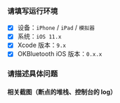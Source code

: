 ### 请填写运行环境

- [x] 设备：`iPhone` / `iPad` / `模拟器`
- [x] 系统：`iOS 11.x`
- [x] Xcode 版本：`9.x`
- [x] OKBluetooth iOS 版本：`0.x.x`

### 请描述具体问题

#### 相关截图（断点的堆栈、控制台的 log）
